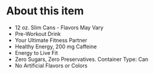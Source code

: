 # **About this item**

- 12 oz. Slim Cans - Flavors May Vary
- Pre-Workout Drink
- Your Ultimate Fitness Partner
- Healthy Energy, 200 mg Caffeine
- Energy to Live Fit
- Zero Sugars, Zero Preservatives. Container Type: Can
- No Artificial Flavors or Colors
